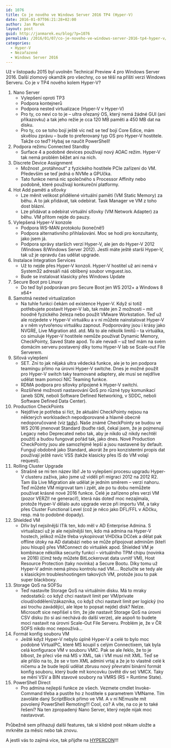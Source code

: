 ```yaml
---
id: 1076
title: Co je nového ve Windows Server 2016 TP4 (Hyper-V)
date: 2016-01-07T06:21:28+02:00
author: Jan Marek
layout: post
guid: http://janmarek.eu/blog/?p=1076
permalink: /2016/01/07/co-je-noveho-ve-windows-server-2016-tp4-hyper-v/
categories:
  - Hyper-V
  - Nezařazené
  - Windows Server 2016
---
```

Už v listopadu 2015 byl uvolněn Technical Preview 4 pro Windows Server 2016. Další zlomový okamžik pro všechny, co se těší na příští verzi Windows Serveru. Co je v TP4 nového kolem Hyper-V?

  1. Nano Server 
      * Vylepšení oproti TP3
      * Podpora kontejnerů
      * Podpora nested virtualizace (Hyper-V v Hyper-V)
      * Pro ty, co neví co to je &#8211; ultra ořezaný OS, který nemá žádné GUI (ani příkazovku) a tak jeho režie je cca 120 MB paměti a 450 MB dat na disku.
      * Pro ty, co se toho bojí ještě víc než se teď bojí Core Edice, mám skvělou zprávu &#8211; bude to preferovaný typ OS pro Hyper-V hostitele. Takže co teď? Hybaj se naučit PowerShell!
  2. Podpora režimu Connected Standby 
      * Surface 4 a podobné devices používají nový AOAC režim. Hyper-V tak nemá problém běžet ani na nich.
  3. Discrete Device Assignment 
      * Možnost &#8222;protáhnout&#8220; z fyzického hostitele PCIe zařízení do VM. Především se teď jedná o NVMe a GPUčka.
      * Tato funkce nemá nic společného s Processor Affinity nebo podobně, které používají konkureční platformy.
  4. Hot Add paměti a síťovky 
      * Lze měnit velikost přidělené virtuální paměti (VM Static Memory) za běhu. A to jak přidávat, tak odebírat. Task Manager ve VM z toho dost blázní.
      * Lze přidávat a odebírat virtuální síťovky (VM Network Adapter) za běhu. VM přitom nejde do pauzy.
  5. Vylepšená Hyper-V konzole 
      * Podpora WS-MAN protokolu (konečně!)
      * Podpora alternativního přihlašování. Moc se hodí pro konzultanty, jako jsem já.
      * Podpora správy starších verzí Hyper-V, ale jen do Hyper-V 2012 (Windows 8/Windows Server 2012). Jestli máte ještě starší Hyper-V, tak už je opravdu čas udělat upgrade.
  6. Instalace Integration Services 
      * Už to nejde přes Hyper-V konzoli. Hyper-V hostitel už ani nemá v System32 adresáři náš oblíbený soubor vmguest.iso.
      * Bude se instalovat klasicky přes Windows Update
  7. Secure Boot pro Linuxy 
      * Do teď byl podporávan pro Secure Boot jen WS 2012+ a Windows 8 x64+
  8. Samotná nested virtualization 
      * Na tuhle funkci čekám od existence Hyper-V. Když si totiž potřebujete postavit Hyper-V lab, tak máte jen 2 možnosti &#8211; mít hoodně fyzického železa nebo použít VMware Workstation. Teď už ale rozjedete v Hyper-V virtuálku a v ní můžete nainstalovat Hyper-V a v něm vytvořenou virtuálku zapnout. Podporovány jsou i krásy jako NVGRE, Live Migration atd. atd. Má to ale několik limitů &#8211; ta virtuálka, co simuluje Hyper-V hostitele nemůže používat Dynamic Memory, CheckPointy, Saved State apod. To ale nevadí &#8211; už teď mám na svém domácím serveru postavený díky tomu Hyper-V lab se Scale-out File Serverem.
  9. Síťová vylepšení 
      * SET. Zní to jak nějaká ultra vědecká funkce, ale je to jen podpora teamingu přímo na úrovni Hyper-V switche. Dnes je možné použít pro Hyper-V switch taky teamované adaptery, ale musí se nejdříve udělat team pomocí NIC Teaming funkce.
      * RDMA podpora pro síťovky připojené k Hyper-V switchi.
      * Rozšířené možnosti nastavování QoS pro různé typy komunikací (aneb SDN, neboli Software Defined Networking, v SDDC, neboli Software Defined Data Center).
 10. Production CheckPoints 
      * Nejdříve je potřeba si říct, že aktuální CheckPointy nejsou na některých workloadech nepodporované a hlavně obecně nedoporučované (viz <a href="https://technet.microsoft.com/en-us/library/dn818483.aspx" target="_blank">tady</a>). Naše známé CheckPointy se budou ve WS 2016 jmenovat Standard (buďte rádi, čekal jsem, že je pojmenují Legacy nebo Deprecated nebo tak, aby je nikdo už nikdy nechtěl použít) a budou fungovat pořád tak, jako dnes. Nové Production CheckPointy jsou ale samozřejmě lepší a jsou nastavené by default. Fungují obdobně jako Standard, akorát že pro konzistentní propis dat používají ještě navíc VSS (takže klasicky přes IS do VM volají request).
 11. Rolling Cluster Upgrade 
      * Strašně se mi ten název líbí! Je to vylepšení procesu upgradu Hyper-V clusteru zaživa, jako jsme už viděli při migraci 2012 na 2012 R2. Tam šla Live Migration ale udělat je jedním směrem &#8211; verzí nahoru. Teď můžete VM migrovat tam i zpět, ale po tu dobu nemůžete používat krásné nové 2016 funkce. Celé je zařízeno přes verzi VM (pozor VERZI! ne generaci!), která nás doteď moc nezajímala, protože Hyper-V dělalo auto upgrade verze při importu VM, a taky přes Cluster Functional Level (což je něco jako DFL/FFL v ADčku, resp. má to podobné dopady).
 12. Shielded VM 
      * Dřív byl nejsilnější ITík ten, kdo měl v AD Enterprise Admina. S virtualizací už je ale nejsilnější ten, kdo má admina na Hyper-V hostech, jelikož může třeba vykopírovat VHDčka DCček a dělat pak offline útoky na AD databázi nebo se může připojovat adminům (kteří jsou hloupí) přes VMConnect do virtuálek apod. Shielded VM je kombinace několika security funkcí &#8211; virtuálního TPM chipu (novinka ve 2016) (čímž tedy můžete BitLockerovat data uvnitř VM), Host Resource Protection (taky novinka) a Secure Bootu. Díky tomu už Hyper-V admin nemá plnou kontrolu nad VM&#8230;. Rozlučte se tedy ale s klasickým troubleshootingem takových VM, protože jsou to pak super blackboxy.
 13. Storage QoS na SOFSu 
      * Teď nastavíte Storage QoS na virtuálním disku. Má to mraky nedostatků: co když chci nastavit limit per VM/private cloud/oddělení/zákazníka, co když chci nastavit limit per logický (no asi trochu zavádějící, ale lépe to popsat nejde) disk? Nelze. Microsoft sice nepřišel s tím, že jde nastavit Storage QoS na úrovni CSV disku (to si asi nechává do další verze), ale aspoň to budete moci nastavit na úrovni Scale-Out File Serveru. Problém je, že v ČR SOFS nikdo moc nepoužívá&#8230;
 14. Formát konfig souboru VM 
      * Ještě když Hyper-V nebylo úplně Hyper-V a celé to bylo moc podobné VirtualPC, které MS koupil s celým Connectixem, tak byla celá konfigurace VM v souboru VMC. Pak se ale řeklo, že to je blbost, že přeci vše má MS v XML, tak i VM musí mít XML. Teď se ale přišlo na to, že se v tom XML admini vrtaj a že je to vlastně celé k ničemu a že bude lepší udělat zbrusu nový převratní binární formát konfig souboru, který bude mít koncovku (světě div se) VMCX. Taky se mění VSV a BIN stavové soubory na VMRS (RS = Runtime State).
 15. PowerShell Direct 
      * Pro admina nejlepší funkce ze všech. Vezmete cmdlet Invoke-Command třeba a pustíte ho z hostitele s parametrem VMName. Tím zavoláte daný ScriptBlock přímo ve VM. A v ní NEmusíte mít povolený PowerShell Remoting!!! Cool, co? A víte, na co je to také řešení? Na ten zpropadený Nano Server, který nejde nijak moc nastavovat.

Průbežně sem přihazuji další features, tak si klidně post někam uložte a mrkněte za měsíc nebo tak znovu.

A jestli vás to zajímá více, tak přijďte na <a href="http://www.hypercon.cz" target="_blank">HYPERCON</a>!!!

